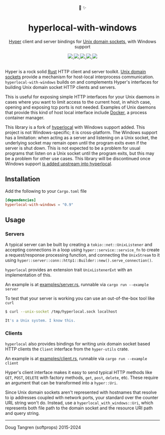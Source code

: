 <div align="center">
🔌 ✨

</div>

<h1 align="center">
  hyperlocal-with-windows
</h1>

<p align="center">
   <a href="https://github.com/hyperium/hyper">Hyper</a> client and server bindings for <a href="https://github.com/tokio-rs/tokio/tree/master/tokio-net/src/uds/">Unix domain sockets</a>, with Windows support
</p>

<div align="center">
  <a alt="GitHub Actions" href="https://github.com/Macil/hyperlocal-with-windows/actions">
    <img src="https://github.com/Macil/hyperlocal-with-windows/workflows/Main/badge.svg"/>
  </a>
  <a alt="crates.io" href="https://crates.io/crates/hyperlocal-with-windows">
    <img src="https://img.shields.io/crates/v/hyperlocal-with-windows.svg?logo=rust"/>
  </a>
  <a alt="docs.rs" href="http://docs.rs/hyperlocal-with-windows">
    <img src="https://docs.rs/hyperlocal-with-windows/badge.svg"/>
  </a>
  <a alt="latest docs" href="https://macil.github.io/hyperlocal-with-windows">
   <img src="https://img.shields.io/badge/docs-latest-green.svg"/>
  </a>
  <a alt="license" href="LICENSE">
    <img src="https://img.shields.io/badge/license-MIT-brightgreen.svg"/>
  </a>
</div>

<br />

Hyper is a rock solid [Rust](https://www.rust-lang.org/) HTTP client and server toolkit.
[Unix domain sockets](https://en.wikipedia.org/wiki/Unix_domain_socket) provide a mechanism
for host-local interprocess communication. `hyperlocal-with-windows` builds on and complements Hyper's
interfaces for building Unix domain socket HTTP clients and servers.

This is useful for exposing simple HTTP interfaces for your Unix daemons in cases where you
want to limit access to the current host, in which case, opening and exposing tcp ports is
not needed. Examples of Unix daemons that provide this kind of host local interface include
[Docker](https://docs.docker.com/engine/misc/), a process container manager.

This library is a fork of [hyperlocal](https://github.com/softprops/hyperlocal) with Windows support added. This project is not Windows-specific; it is cross-platform. The Windows support has a limitation: when acting as a server and listening on a Unix socket, the underlying socket may remain open until the program exits even if the server is shut down. This is not expected to be a problem for usual programs that listen on a Unix socket until the program exits, but this may be a problem for other use cases. This library will be discontinued once Windows support [is added upstream into hyperlocal](https://github.com/softprops/hyperlocal/issues/21).

## Installation

Add the following to your `Cargo.toml` file

```toml
[dependencies]
hyperlocal-with-windows = "0.9"
```

## Usage

### Servers

A typical server can be built by creating a `tokio::net::UnixListener` and accepting connections in a loop using
`hyper::service::service_fn` to create a request/response processing function, and connecting the `UnixStream` to it
using `hyper::server::conn::http1::Builder::new().serve_connection()`.

`hyperlocal` provides an extension trait `UnixListenerExt` with an implementation of this.

An example is at [examples/server.rs](./examples/server.rs), runnable via `cargo run --example server`

To test that your server is working you can use an out-of-the-box tool like `curl`

```sh
$ curl --unix-socket /tmp/hyperlocal.sock localhost

It's a Unix system. I know this.
```

### Clients

`hyperlocal` also provides bindings for writing unix domain socket based HTTP clients the `Client` interface from the
`hyper-utils` crate.

An example is at [examples/client.rs](./examples/client.rs), runnable via `cargo run --example client`

Hyper's client interface makes it easy to send typical HTTP methods like `GET`, `POST`, `DELETE` with factory
methods, `get`, `post`, `delete`, etc. These require an argument that can be transformed into a `hyper::Uri`.

Since Unix domain sockets aren't represented with hostnames that resolve to ip addresses coupled with network ports,
your standard over the counter URL string won't do. Instead, use a `hyperlocal_with_windows::Uri`, which represents both file path to the domain
socket and the resource URI path and query string.

---

Doug Tangren (softprops) 2015-2024
